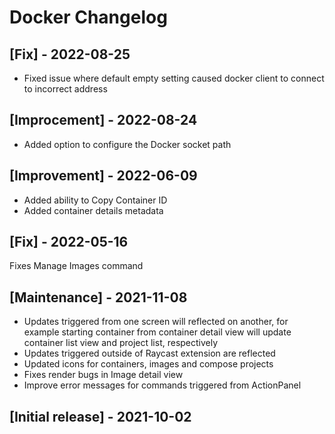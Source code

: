 # Docker Changelog

## [Fix] - 2022-08-25

- Fixed issue where default empty setting caused docker client to connect to incorrect address

## [Improcement] - 2022-08-24

- Added option to configure the Docker socket path

## [Improvement] - 2022-06-09

 - Added ability to Copy Container ID
 - Added container details metadata

## [Fix] - 2022-05-16

Fixes Manage Images command

## [Maintenance] - 2021-11-08

 - Updates triggered from one screen will reflected on another, for example starting container from container detail view will update container list view and project list, respectively
 - Updates triggered outside of Raycast extension are reflected
 - Updated icons for containers, images and compose projects
 - Fixes render bugs in Image detail view
 - Improve error messages for commands triggered from ActionPanel

## [Initial release] - 2021-10-02
